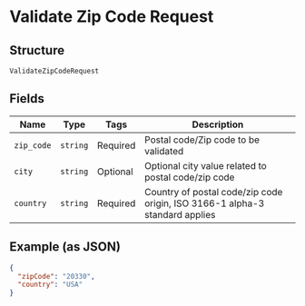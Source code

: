 
# Validate Zip Code Request

## Structure

`ValidateZipCodeRequest`

## Fields

| Name | Type | Tags | Description |
|  --- | --- | --- | --- |
| `zip_code` | `string` | Required | Postal code/Zip code to be validated |
| `city` | `string` | Optional | Optional city value related to postal code/zip code |
| `country` | `string` | Required | Country of postal code/zip code origin, ISO 3166-1 alpha-3 standard applies |

## Example (as JSON)

```json
{
  "zipCode": "20330",
  "country": "USA"
}
```

